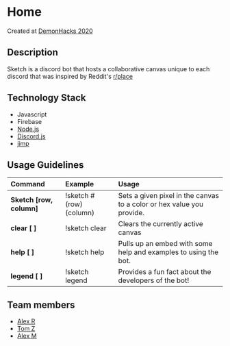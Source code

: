 # Home
Created at [DemonHacks 2020](https://demonhacks.com/)
## Description

Sketch is a discord bot that hosts a collaborative canvas unique to each discord that was inspired by Reddit's [r/place](https://www.reddit.com/r/place/)

## Technology Stack
- Javascript
- Firebase
- [Node.js](http://nodejs.org/)
- [Discord.js](https://discord.js.org/#/)
- [jimp](https://www.npmjs.com/package/jimp)

## Usage Guidelines

| Command | Example | Usage |
| :--- | :--- | :--- |
| **Sketch \[row, column\]** | !sketch \#(row)(column) | Sets a given pixel in the canvas to a color or hex value you provide. |
| **clear \[ ]** | !sketch clear | Clears the currently active canvas |
| **help \[ ]** | !sketch help | Pulls up an embed with some help and examples to using the bot. |
| **legend \[ ]** | !sketch legend | Provides a fun fact about the developers of the bot! |

## Team members

- [Alex R](https://github.com/arodr187)
- [Tom Z](https://github.com/Tommot4747)
- [Alex M](https://github.com/alextkd99)
